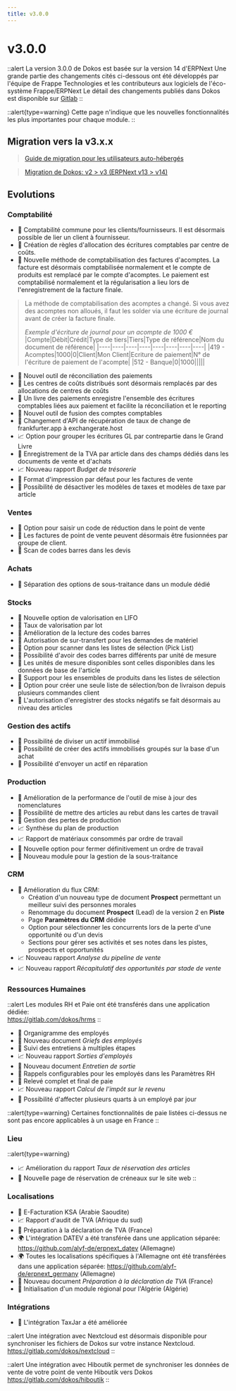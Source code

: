 ```yaml
---
title: v3.0.0
---
```


# v3.0.0

::alert
La version 3.0.0 de Dokos est basée sur la version 14 d'ERPNext
Une grande partie des changements cités ci-dessous ont été développés par l'équipe de Frappe Technologies et les contributeurs aux logiciels de l'éco-système Frappe/ERPNext
Le détail des changements publiés dans Dokos est disponible sur [Gitlab](https://gitlab.com/dokos/dokos/-/releases)
::

::alert{type=warning}
Cette page n'indique que les nouvelles fonctionnalités les plus importantes pour chaque module.
::

## Migration vers la v3.x.x

> [Guide de migration pour les utilisateurs auto-hébergés](/dodock/administration/migration-v3)

> [Migration de Dokos: v2 > v3  (ERPNext v13 > v14)](https://github.com/frappe/erpnext/wiki/Migration-Guide-to-ERPNext-version-14)


## Evolutions
### Comptabilité

- :page_facing_up: Comptabilité commune pour les clients/fournisseurs. Il est désormais possible de lier un client à fournisseur.
- :page_facing_up: Création de règles d'allocation des écritures comptables par centre de coûts.
- :page_facing_up: Nouvelle méthode de comptabilisation des factures d'acomptes. La facture est désormais comptabilisée normalement et le compte de produits est remplacé par le compte d'acomptes. Le paiement est comptabilisé normalement et la régularisation a lieu lors de l'enregistrement de la facture finale.


> La méthode de comptabilisation des acomptes a changé.
> Si vous avez des acomptes non alloués, il faut les solder via une écriture de journal avant de créer la facture finale.
>
> *Exemple d'écriture de journal pour un acompte de 1000 €*
> |Compte|Débit|Crédit|Type de tiers|Tiers|Type de référence|Nom du document de référence|
> |----|----|----|----|----|----|----|----|
> |419 - Acomptes|1000|0|Client|Mon Client|Ecriture de paiement|N° de l'écriture de paiement de l'acompte|
> |512 - Banque|0|1000|||||

- :page_facing_up: Nouvel outil de réconciliation des paiements
- :page_facing_up: Les centres de coûts distribués sont désormais remplacés par des allocations de centres de coûts
- :page_facing_up: Un livre des paiements enregistre l'ensemble des écritures comptables liées aux paiement et facilite la réconciliation et le reporting
- :page_facing_up: Nouvel outil de fusion des comptes comptables
- :page_facing_up: Changement d'API de récupération de taux de change de frankfurter.app à exchangerate.host
- :chart_with_upwards_trend: Option pour grouper les écritures GL par contrepartie dans le Grand Livre
- :page_facing_up: Enregistrement de la TVA par article dans des champs dédiés dans les documents de vente et d'achats
- :chart_with_upwards_trend: Nouveau rapport *Budget de trésorerie*
- :page_facing_up: Format d'impression par défaut pour les factures de vente
- :page_facing_up: Possibilité de désactiver les modèles de taxes et modèles de taxe par article


### Ventes

- :page_facing_up: Option pour saisir un code de réduction dans le point de vente
- :page_facing_up: Les factures de point de vente peuvent désormais être fusionnées par groupe de client.
- :page_facing_up: Scan de codes barres dans les devis


### Achats

- :page_facing_up: Séparation des options de sous-traitance dans un module dédié



### Stocks

- :page_facing_up: Nouvelle option de valorisation en LIFO
- :page_facing_up: Taux de valorisation par lot
- :page_facing_up: Amélioration de la lecture des codes barres
- :page_facing_up: Autorisation de sur-transfert pour les demandes de matériel
- :page_facing_up: Option pour scanner dans les listes de sélection (Pick List)
- :page_facing_up: Possibilité d'avoir des codes barres différents par unité de mesure
- :page_facing_up: Les unités de mesure disponibles sont celles disponibles dans les données de base de l'article
- :page_facing_up: Support pour les ensembles de produits dans les listes de sélection
- :page_facing_up: Option pour créer une seule liste de sélection/bon de livraison depuis plusieurs commandes client
- :page_facing_up: L'autorisation d'enregistrer des stocks négatifs se fait désormais au niveau des articles


### Gestion des actifs

- :page_facing_up: Possibilité de diviser un actif immobilisé
- :page_facing_up: Possibilité de créer des actifs immobilisés groupés sur la base d'un achat
- :page_facing_up: Possibilité d'envoyer un actif en réparation


### Production

- :page_facing_up: Amélioration de la performance de l'outil de mise à jour des nomenclatures
- :page_facing_up: Possibilité de mettre des articles au rebut dans les cartes de travail
- :page_facing_up: Gestion des pertes de production
- :chart_with_upwards_trend: Synthèse du plan de production
- :chart_with_upwards_trend: Rapport de matériaux consommés par ordre de travail
- :page_facing_up: Nouvelle option pour fermer définitivement un ordre de travail
- :page_facing_up: Nouveau module pour la gestion de la sous-traitance



### CRM

- :page_facing_up: Amélioration du flux CRM:
  - Création d'un nouveau type de document **Prospect** permettant un meilleur suivi des personnes morales
  - Renommage du document **Prospect** (Lead) de la version 2 en **Piste**
  - Page **Paramètres du CRM** dédiée
  - Option pour sélectionner les concurrents lors de la perte d'une opportunité ou d'un devis
  - Sections pour gérer ses activités et ses notes dans les pistes, prospects et opportunités
- :chart_with_upwards_trend: Nouveau rapport *Analyse du pipeline de vente*
- :chart_with_upwards_trend: Nouveau rapport *Récapitulatif des opportunités par stade de vente*


### Ressources Humaines

::alert
Les modules RH et Paie ont été transférés dans une application dédiée:  
<https://gitlab.com/dokos/hrms>
::

- :office: Organigramme des employés
- :page_facing_up: Nouveau document *Griefs des employés*
- :page_facing_up: Suivi des entretiens à multiples étapes
- :chart_with_upwards_trend: Nouveau rapport *Sorties d'employés*
- :page_facing_up: Nouveau document *Entretien de sortie*
- :bell: Rappels configurables pour les employés dans les Paramètres RH
- :page_facing_up: Relevé complet et final de paie
- :chart_with_upwards_trend: Nouveau rapport *Calcul de l'impôt sur le revenu*
- :page_facing_up: Possibilité d'affecter plusieurs quarts à un employé par jour

::alert{type=warning}
Certaines fonctionnalités de paie listées ci-dessus ne sont pas encore applicables à un usage en France
::

### Lieu

::alert{type=warning}
- :chart_with_upwards_trend: Amélioration du rapport *Taux de réservation des articles*
- :page_facing_up: Nouvelle page de réservation de créneaux sur le site web
::

### Localisations

- :page_facing_up: E-Facturation KSA (Arabie Saoudite)
- :chart_with_upwards_trend: Rapport d'audit de TVA (Afrique du sud)
- :page_facing_up: Préparation à la déclaration de TVA (France)
- :earth_africa: L'intégration DATEV a été transférée dans une application séparée: https://github.com/alyf-de/erpnext_datev (Allemagne)
- :earth_africa: Toutes les localisations spécifiques à l'Allemagne ont été transférées dans une application séparée: https://github.com/alyf-de/erpnext_germany (Allemagne)
- :page_facing_up: Nouveau document *Préparation à la déclaration de TVA* (France)
- :page_facing_up: Initialisation d'un module régional pour l'Algérie (Algérie)




### Intégrations

- :page_facing_up: L'intégration TaxJar a été améliorée


::alert
Une intégration avec Nextcloud est désormais disponible pour synchroniser les fichiers de Dokos sur votre instance Nextcloud.
<https://gitlab.com/dokos/nextcloud>
::

::alert
Une intégration avec Hiboutik permet de synchroniser les données de vente de votre point de vente Hiboutik vers Dokos
<https://gitlab.com/dokos/hiboutik>
::
